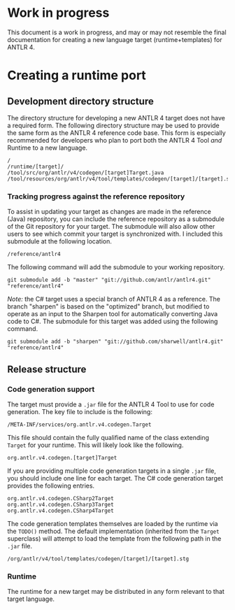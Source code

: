 # Work in progress

This document is a work in progress, and may or may not resemble the final
documentation for creating a new language target (runtime+templates) for ANTLR 4.

# Creating a runtime port

## Development directory structure

The directory structure for developing a new ANTLR 4 target does not have a required
form. The following directory structure may be used to provide the same form as the
ANTLR 4 reference code base. This form is especially recommended for developers who
plan to port both the ANTLR 4 Tool *and* Runtime to a new language.

	/
	/runtime/[target]/
	/tool/src/org/antlr/v4/codegen/[target]Target.java
	/tool/resources/org/antlr/v4/tool/templates/codegen/[target]/[target].stg

### Tracking progress against the reference repository

To assist in updating your target as changes are made in the reference (Java) repository,
you can include the reference repository as a submodule of the Git repository for your
target. The submodule will also allow other users to see which commit your target is
synchronized with. I included this submodule at the following location.

	/reference/antlr4

The following command will add the submodule to your working repository.

	git submodule add -b "master" "git://github.com/antlr/antlr4.git" "reference/antlr4"

*Note:* the C# target uses a special branch of ANTLR 4 as a reference. The branch "sharpen"
is based on the "optimized" branch, but modified to operate as an input to the Sharpen tool
for automatically converting Java code to C#. The submodule for this target was added
using the following command.

	git submodule add -b "sharpen" "git://github.com/sharwell/antlr4.git" "reference/antlr4"

## Release structure

### Code generation support

The target must provide a `.jar` file for the ANTLR 4 Tool to use for code generation.
The key file to include is the following:

	/META-INF/services/org.antlr.v4.codegen.Target

This file should contain the fully qualified name of the class extending `Target` for
your runtime. This will likely look like the following.

	org.antlr.v4.codegen.[target]Target

If you are providing multiple code generation targets in a single `.jar` file, you
should include one line for each target. The C# code generation target provides the
following entries.

	org.antlr.v4.codegen.CSharp2Target
	org.antlr.v4.codegen.CSharp3Target
	org.antlr.v4.codegen.CSharp4Target

The code generation templates themselves are loaded by the runtime via the `TODO()`
method. The default implementation (inherited from the `Target` superclass) will
attempt to load the template from the following path in the `.jar` file.

	/org/antlr/v4/tool/templates/codegen/[target]/[target].stg

### Runtime

The runtime for a new target may be distributed in any form relevant to that target
language.

